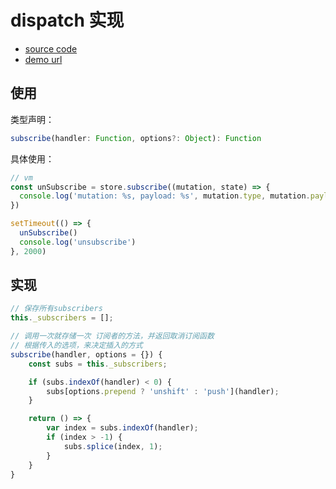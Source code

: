 # dispatch 实现

- [source code](https://github.com/XinChou16/MIX/tree/master/Vue/vuex/own-vuex-v5/vuex.js)
- [demo url](https://xinchou16.github.io/MIX/Vue/vuex/own-vuex-v5/main.html)

## 使用

类型声明：
```ts
subscribe(handler: Function, options?: Object): Function
```

具体使用：
```js
// vm
const unSubscribe = store.subscribe((mutation, state) => {
  console.log('mutation: %s, payload: %s', mutation.type, mutation.payload, state)
})

setTimeout(() => {
  unSubscribe()
  console.log('unsubscribe')
}, 2000)
```

## 实现

```js
// 保存所有subscribers
this._subscribers = [];

// 调用一次就存储一次 订阅者的方法，并返回取消订阅函数
// 根据传入的选项，来决定插入的方式
subscribe(handler, options = {}) {
    const subs = this._subscribers;

    if (subs.indexOf(handler) < 0) {
        subs[options.prepend ? 'unshift' : 'push'](handler);
    }

    return () => {
        var index = subs.indexOf(handler);
        if (index > -1) {
            subs.splice(index, 1);
        }
    }
}
```
